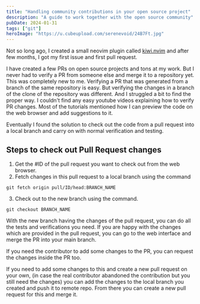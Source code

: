 ```yaml
---
title: "Handling community contributions in your open source project"
description: "A guide to work together with the open source community"
pubDate: 2024-01-31
tags: ["git"]
heroImage: "https://u.cubeupload.com/serenevoid/24B7Ft.jpg"
---
```

Not so long ago, I created a small neovim plugin called [kiwi.nvim](https://www.github.com/serenevoid/kiwi.nvim)
and after few months, I got my first issue and first pull request.

I have created a few PRs on open source projects and tons at my work. But I never
had to verify a PR from someone else and merge it to a repository yet. This was
completely new to me. Verifying a PR that was generated from a branch of the same repository
is easy. But verifying the changes in a branch of the clone of the repository was different.
And I struggled a bit to find the proper way. I couldn't find any easy youtube videos
explaining how to verify PR changes. Most of the tutorials mentioned how I can
preview the code on the web browser and add suggestions to it.

Eventually I found the solution to check out the code from a pull request into a
local branch and carry on with normal verification and testing. 

## Steps to check out Pull Request changes
1. Get the #ID of the pull request you want to check out from the web browser.
2. Fetch changes in this pull request to a local branch using the command 
```shell
git fetch origin pull/ID/head:BRANCH_NAME
```
3. Check out to the new branch using the command.
```shell
git checkout BRANCH_NAME
```

With the new branch having the changes of the pull request, you can do all the tests and
verifications you need. If you are happy with the changes which are  provided in the pull
request, you can go to the web interface and merge the PR into your main branch.

If you need the contributor to add some changes to the PR, you can request the changes
inside the PR too.

If you need to add some changes to this and create a new pull request on your own,
(in case the real contributor abandoned the contribution but you still need the changes) you can
add the changes to the local branch you created and push it to remote repo. From there
you can create a new pull request for this and merge it.
